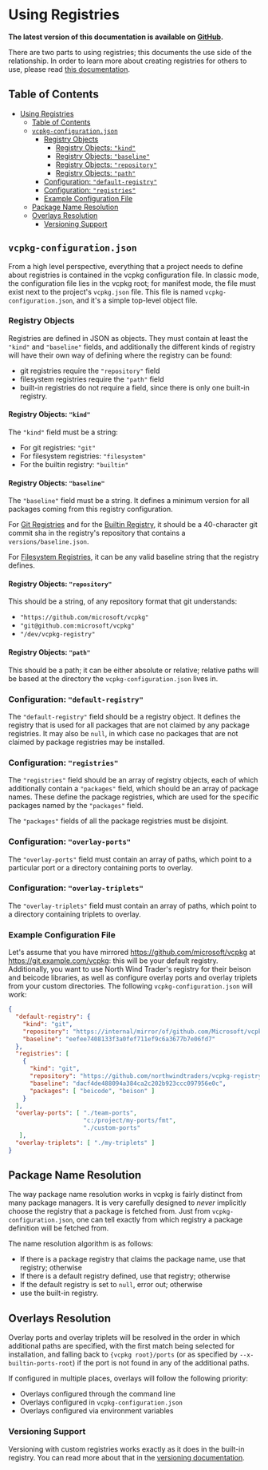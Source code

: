 # Using Registries

**The latest version of this documentation is available on [GitHub](https://github.com/Microsoft/vcpkg/tree/master/docs/users/registries.md).**

There are two parts to using registries; this documents the use side of the
relationship. In order to learn more about creating registries for others to
use, please read [this documentation](../maintainers/registries.md).

## Table of Contents

- [Using Registries](#using-registries)
  - [Table of Contents](#table-of-contents)
  - [`vcpkg-configuration.json`](#vcpkg-configurationjson)
    - [Registry Objects](#registry-objects)
      - [Registry Objects: `"kind"`](#registry-objects-kind)
      - [Registry Objects: `"baseline"`](#registry-objects-baseline)
      - [Registry Objects: `"repository"`](#registry-objects-repository)
      - [Registry Objects: `"path"`](#registry-objects-path)
    - [Configuration: `"default-registry"`](#configuration-default-registry)
    - [Configuration: `"registries"`](#configuration-registries)
    - [Example Configuration File](#example-configuration-file)
  - [Package Name Resolution](#package-name-resolution)
  - [Overlays Resolution](#overlays-resolution)
    - [Versioning Support](#versioning-support)

## `vcpkg-configuration.json`

From a high level perspective, everything that a project needs to define
about registries is contained in the vcpkg configuration file. In classic
mode, the configuration file lies in the vcpkg root; for manifest mode,
the file must exist next to the project's `vcpkg.json` file.
This file is named `vcpkg-configuration.json`, and it's a simple top-level
object file.

### Registry Objects

Registries are defined in JSON as objects. They must contain at least the
`"kind"` and `"baseline"` fields, and additionally the different kinds of
registry will have their own way of defining where the registry can be found:

- git registries require the `"repository"` field
- filesystem registries require the `"path"` field
- built-in registries do not require a field, since there is only one
  built-in registry.

#### Registry Objects: `"kind"`

The `"kind"` field must be a string:

- For git registries: `"git"`
- For filesystem registries: `"filesystem"`
- For the builtin registry: `"builtin"`

#### Registry Objects: `"baseline"`

The `"baseline"` field must be a string. It defines a minimum version for all packages coming from this registry configuration.

For [Git Registries](../maintainers/registries.md#git-registries) and for the [Builtin Registry](../maintainers/registries.md#builtin-registries), it should be a 40-character git commit sha in the registry's repository that contains a `versions/baseline.json`.

For [Filesystem Registries](../maintainers/registries.md#filesystem-registries), it can be any valid baseline string that the registry defines.

#### Registry Objects: `"repository"`

This should be a string, of any repository format that git understands:

- `"https://github.com/microsoft/vcpkg"`
- `"git@github.com:microsoft/vcpkg"`
- `"/dev/vcpkg-registry"`

#### Registry Objects: `"path"`

This should be a path; it can be either absolute or relative; relative paths
will be based at the directory the `vcpkg-configuration.json` lives in.

### Configuration: `"default-registry"`

The `"default-registry"` field should be a registry object. It defines
the registry that is used for all packages that are not claimed by any
package registries. It may also be `null`, in which case no packages that
are not claimed by package registries may be installed.

### Configuration: `"registries"`

The `"registries"` field should be an array of registry objects, each of
which additionally contain a `"packages"` field, which should be an array of
package names. These define the package registries, which are used for 
the specific packages named by the `"packages"` field.

The `"packages"` fields of all the package registries must be disjoint.

### Configuration: `"overlay-ports"`

The `"overlay-ports"` field must contain an array of paths, which point
to a particular port or a directory containing ports to overlay.

### Configuration: `"overlay-triplets"`

The `"overlay-triplets"` field must contain an array of paths, which point
to a directory containing triplets to overlay.

### Example Configuration File

Let's assume that you have mirrored <https://github.com/microsoft/vcpkg> at
<https://git.example.com/vcpkg>: this will be your default registry.
Additionally, you want to use North Wind Trader's registry for their
beison and beicode libraries, as well as configure overlay ports and 
overlay triplets from your custom directories. The following
`vcpkg-configuration.json` will work:

```json
{
  "default-registry": {
    "kind": "git",
    "repository": "https://internal/mirror/of/github.com/Microsoft/vcpkg",
    "baseline": "eefee7408133f3a0fef711ef9c6a3677b7e06fd7"
  },
  "registries": [
    {
      "kind": "git",
      "repository": "https://github.com/northwindtraders/vcpkg-registry",
      "baseline": "dacf4de488094a384ca2c202b923ccc097956e0c",
      "packages": [ "beicode", "beison" ]
    }
  ],
  "overlay-ports": [ "./team-ports",
                     "c:/project/my-ports/fmt",
                     "./custom-ports"
   ],
  "overlay-triplets": [ "./my-triplets" ]
}
```

## Package Name Resolution

The way package name resolution works in vcpkg is fairly distinct from many
package managers. It is very carefully designed to _never_ implicitly choose
the registry that a package is fetched from. Just from
`vcpkg-configuration.json`, one can tell exactly from which registry a
package definition will be fetched from.

The name resolution algorithm is as follows:

- If there is a package registry that claims the package name,
  use that registry; otherwise
- If there is a default registry defined, use that registry; otherwise
- If the default registry is set to `null`, error out; otherwise
- use the built-in registry.

## Overlays Resolution

Overlay ports and overlay triplets will be resolved in the order in which
additional paths are specified, with the first match being selected for installation,
and falling back to `{vcpkg root}/ports` (or as specified by `--x-builtin-ports-root`) if the port is not found in any of the additional paths.

If configured in multiple places, overlays will follow the following priority:

- Overlays configured through the command line
- Overlays configured in `vcpkg-configuration.json`
- Overlays configured via environment variables

### Versioning Support

Versioning with custom registries works exactly as it does in the built-in
registry. You can read more about that in the [versioning documentation].

[versioning documentation]: versioning.md
